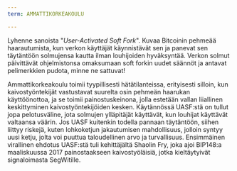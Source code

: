```yaml
---
term: AMMATTIKORKEAKOULU

---
```

Lyhenne sanoista "*User-Activated Soft Fork*". Kuvaa Bitcoinin pehmeää haarautumista, kun verkon käyttäjät käynnistävät sen ja panevat sen täytäntöön solmujensa kautta ilman louhijoiden hyväksyntää. Verkon solmut päivittävät ohjelmistonsa omaksumaan soft forkin uudet säännöt ja antavat pelimerkkien pudota, minne ne sattuvat!

Ammattikorkeakoulu toimii tyypillisesti hätätilanteissa, erityisesti silloin, kun kaivostyöntekijät vastustavat suurelta osin pehmeän haarukan käyttöönottoa, ja se toimii painostuskeinona, jolla estetään vallan liiallinen keskittyminen kaivostyöntekijöiden kesken. Käytännössä UASF:stä on tullut jopa pelotusväline, jota solmujen ylläpitäjät käyttävät, kun louhijat käyttävät valtaansa väärin. Jos UASF kuitenkin todella pannaan täytäntöön, siihen liittyy riskejä, kuten lohkoketjun jakautumisen mahdollisuus, jolloin syntyy uusi ketju, jolta voi puuttua taloudellinen arvo ja turvallisuus. Ensimmäinen virallinen ehdotus UASF:stä tuli kehittäjältä Shaolin Fry, joka ajoi BIP148:a maaliskuussa 2017 painostaakseen kaivostyöläisiä, jotka kieltäytyivät signaloimasta SegWitille.